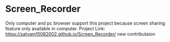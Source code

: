 # Screen_Recorder
Only computer and pc browser support this project because screen sharing feature only available in computer.
Project Link:  https://satyam15082002.github.io/Screen_Recorder/
 new contributaion